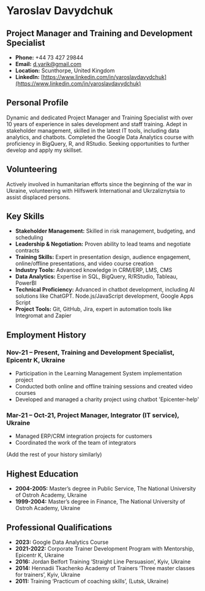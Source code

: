 # Yaroslav Davydchuk
## Project Manager and Training and Development Specialist

- **Phone:** +44 73 427 29844
- **Email:** [d.yarik@gmail.com](mailto:d.yarik@gmail.com)
- **Location:** Scunthorpe, United Kingdom
- **LinkedIn:** [https://www.linkedin.com/in/yaroslavdavydchuk](https://www.linkedin.com/in/yaroslavdavydchuk)

## Personal Profile
Dynamic and dedicated Project Manager and Training Specialist with over 10 years of experience in sales development and staff training. Adept in stakeholder management, skilled in the latest IT tools, including data analytics, and chatbots. Completed the Google Data Analytics course with proficiency in BigQuery, R, and RStudio. Seeking opportunities to further develop and apply my skillset.

## Volunteering
Actively involved in humanitarian efforts since the beginning of the war in Ukraine, volunteering with Hilfswerk International and Ukrzaliznytsia to assist displaced persons.

## Key Skills
- **Stakeholder Management:** Skilled in risk management, budgeting, and scheduling
- **Leadership & Negotiation:** Proven ability to lead teams and negotiate contracts
- **Training Skills:** Expert in presentation design, audience engagement, online/offline presentations, and video course creation
- **Industry Tools:** Advanced knowledge in CRM/ERP, LMS, CMS
- **Data Analytics:** Expertise in SQL, BigQuery, R/RStudio, Tableau, PowerBI
- **Technical Proficiency:** Advanced in chatbot development, including AI solutions like ChatGPT. Node.js/JavaScript development, Google Apps Script
- **Project Tools:** Git, GitHub, Jira, expert in automation tools like Integromat and Zapier

## Employment History
### Nov-21 – Present, Training and Development Specialist, Epicentr K, Ukraine
- Participation in the Learning Management System implementation project
- Conducted both online and offline training sessions and created video courses
- Developed and managed a charity project using chatbot 'Epicenter-help'

### Mar-21 – Oct-21, Project Manager, Integrator (IT service), Ukraine
- Managed ERP/CRM integration projects for customers
- Coordinated the work of the team of integrators

(Add the rest of your history similarly)

## Highest Education
- **2004-2005:** Master’s degree in Public Service, The National University of Ostroh Academy, Ukraine
- **1999-2004:** Master’s degree in Finance, The National University of Ostroh Academy, Ukraine

## Professional Qualifications
- **2023:** Google Data Analytics Course
- **2021-2022:** Corporate Trainer Development Program with Mentorship, Epicentr K, Ukraine
- **2016:** Jordan Belfort Training ‘Straight Line Persuasion’, Kyiv, Ukraine
- **2014:** Hennadii Tkachenko Academy of Trainers ‘Three master classes for trainers’, Kyiv, Ukraine
- **2011:** Training ‘Practicum of coaching skills’, (Lutsk, Ukraine)
